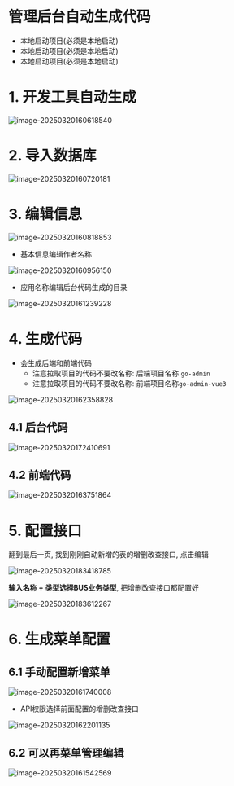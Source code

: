 # 管理后台自动生成代码

- 本地启动项目(必须是本地启动)
- 本地启动项目(必须是本地启动)
- 本地启动项目(必须是本地启动)



# 1. 开发工具自动生成



![image-20250320160618540](../../../picture/image-20250320160618540.png)



# 2. 导入数据库

![image-20250320160720181](../../../picture/image-20250320160720181.png)

# 3. 编辑信息

![image-20250320160818853](../../../picture/image-20250320160818853.png)



- 基本信息编辑作者名称

![image-20250320160956150](../../../picture/image-20250320160956150.png)

- 应用名称编辑后台代码生成的目录

![image-20250320161239228](../../../picture/image-20250320161239228.png)



# 4. 生成代码

- 会生成后端和前端代码
  - 注意拉取项目的代码不要改名称: 后端项目名称 `go-admin`
  - 注意拉取项目的代码不要改名称: 前端项目名称`go-admin-vue3`

![image-20250320162358828](../../../picture/image-20250320162358828.png)



## 4.1 后台代码

![image-20250320172410691](../../../picture/image-20250320172410691.png)

## 4.2 前端代码

![image-20250320163751864](../../../picture/image-20250320163751864.png)



# 5. 配置接口

翻到最后一页, 找到刚刚自动新增的表的增删改查接口, 点击编辑

![image-20250320183418785](../../../picture/image-20250320183418785.png)

**输入名称 +  类型选择BUS业务类型**, 把增删改查接口都配置好



![image-20250320183612267](../../../picture/image-20250320183612267.png)

# 6. 生成菜单配置



## 6.1 手动配置新增菜单



![image-20250320161740008](../../../picture/image-20250320161740008.png)



- API权限选择前面配置的增删改查接口

![image-20250320162201135](../../../picture/image-20250320162201135.png)







## 6.2 可以再菜单管理编辑

![image-20250320161542569](../../../picture/image-20250320161542569.png)

